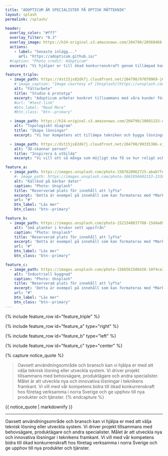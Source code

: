 ```yaml
---
title: "ADOPTICUM ÄR SPECIALISTER PÅ OPTISK MÄTTEKNIK"
layout: splash
permalink: /splash/

header:
  overlay_color: "#fff"
  overlay_filter: "0.3"
  overlay_image: https://h24-original.s3.amazonaws.com/204790/20568466-QhrEw.jpg
  actions:
    - label: "Senaste inlägg..."
      url: "https://adopticum.github.io/"
  #caption: "Photo credit: Adopticum"
  excerpt: "Vi hjälper er till ökad konkurrenskraft genom tillämpad kamerateknik."

feature_triple:
  - image_path: https://dst15js82dk7j.cloudfront.net/204790/97070969-j6NMI.jpg
    # image_caption: "Image courtesy of [Unsplash](https://unsplash.com/)"
    alt: "Fältarbete"
    title: "Studie & prototyp"
    excerpt: "Adopticum arbetar konkret tillsammans med våra kunder för att hitta lösningar."
    #url: "#test-link"
    #btn_label: "Read More"
    #btn_class: "btn--primary"

  - image_path: https://h24-original.s3.amazonaws.com/204790/20601153-qr1Ht.jpg
    alt: "Topologiskt diagram"
    title: "Skapa lösningar"
    excerpt: "Vi har kompetens att tillämpa tekniken och bygga lösningar som fungerar."

  - image_path: https://dst15js82dk7j.cloudfront.net/204790/99335386-xjICV.jpg
    alt: "3D-skannar person"
    title: "Inspirera & utbilda"
    excerpt: "Vi vill att så många som möjligt ska få se hur roligt och givande teknik kan vara."

feature_a:
  - image_path: https://images.unsplash.com/photo-1587620962725-abab7fe55159
    #- image_path: https://images.unsplash.com/photo-1661956602153-23384936a1d3
    alt: "Källkod på bärbar dator"
    caption: "Photo: Unsplash"
    title: "Reserverad plats för innehåll att lyfta"
    excerpt: 'Detta är exempel på innehåll som kan formateras med *Markdown*. Justera bild till vänster med `type="right"`'
    url: "#"
    btn_label: "Läs mer"
    btn_class: "btn--primary"

feature_b:
  - image_path: https://images.unsplash.com/photo-1523348837708-15d4a09cfac2
    alt: "Små plantor i krukor sett uppifrån"
    caption: "Photo: Unsplash"
    title: "Reserverad plats för innehåll att lyfta"
    excerpt: 'Detta är exempel på innehåll som kan formateras med *Markdown*. Justera bild till vänster med `type="left"`'
    url: "#"
    btn_label: "Läs mer"
    btn_class: "btn--primary"

feature_c:
  - image_path: https://images.unsplash.com/photo-1568561586426-10f4ce2dafc5
    alt: "Industriell byggnad"
    caption: "Photo: Unsplash"
    title: "Reserverad plats för innehåll att lyfta"
    excerpt: 'Detta är exempel på innehåll som kan formateras med *Markdown*. Justera bild till vänster med `type="center"`'
    url: "#"
    btn_label: "Läs mer"
    btn_class: "btn--primary"
---
```


{% include feature_row id="feature_triple" %}

{% include feature_row id="feature_a" type="right" %}

{% include feature_row id="feature_b" type="left" %}

{% include feature_row id="feature_c" type="center" %}

{% capture notice_quote %}
> Oavsett användningsområde och bransch kan vi hjälpa er med att välja teknisk lösning eller utveckla system. 
Vi driver projekt tillsammans med behovsägare, produktägare och andra specialister. 
Målet är att utveckla nya och innovativa lösningar i teknikens framkant. 
Vi vill med vår kompetens bidra till ökad konkurrenskraft hos företag verksamma i norra Sverige och ge upphov till nya produkter och tjänster.
{% endcapture %}

<div class="notice__info">{{ notice_quote | markdownify }}</div>

---

<div class="notice">
  <p>
    Oavsett användningsområde och bransch kan vi hjälpa er med att välja teknisk lösning eller utveckla system. 
    Vi driver projekt tillsammans med behovsägare, produktägare och andra specialister. 
    Målet är att utveckla nya och innovativa lösningar i teknikens framkant. 
    Vi vill med vår kompetens bidra till ökad konkurrenskraft hos företag verksamma i norra Sverige och ge upphov till nya produkter och tjänster.
  </p>
</div>

